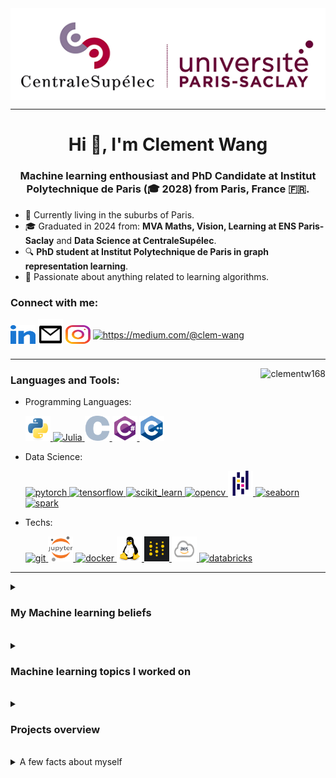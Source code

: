 <img align="center" src="assets/banners/CS-saclay.png" alt="banner"/>

---

<h1 align="center">Hi 👋, I'm Clement Wang</h1>
<h3 align="center">Machine learning enthousiast and PhD Candidate at Institut Polytechnique de Paris (🎓 2028) from Paris, France 🇫🇷.</h3>

- 🌴 Currently living in the suburbs of Paris.
- 🎓 Graduated in 2024 from: **MVA Maths, Vision, Learning at ENS Paris-Saclay** and **Data Science at CentraleSupélec**.
- 🔍 **PhD student at Institut Polytechnique de Paris in graph representation learning**.
- 🧐 Passionate about anything related to learning algorithms.

<h3 align="left">Connect with me:</h3>
<p align="left">
    <a href="https://linkedin.com/in/clem-wang" target="blank"><img align="center" src="assets/icon/linkedin.svg" alt="https://linkedin.com/in/clem-wang" height="30" width="40" /></a>
    <a href="mailto:clementwang.pro@gmail.com" target="blank"><img align="center" src="assets/icon/mail.png" alt="mailto:clementwang.pro@gmail.com" height="50" width="40" /></a>
    <a href="https://instagram.com/clement_wang_" target="blank"><img align="center" src="assets/icon/instagram.svg" alt="https://instagram.com/clement_wang_" height="30" width="40" /></a>
    <a href="https://medium.com/@clem-wang" target="blank"><img align="center" src="https://upload.wikimedia.org/wikipedia/commons/thumb/e/ec/Medium_logo_Monogram.svg/1200px-Medium_logo_Monogram.svg.png" alt="https://medium.com/@clem-wang" height="30" width="40" /></a>
</p>

---

<img align="right" src="https://github-readme-stats.vercel.app/api?username=clementw168&show_icons=true&theme=dark&locale=en&hide_border=true&include_all_commits=true&count_private=true" alt="clementw168" />

<h3 align="left">Languages and Tools:</h3>

- Programming Languages:
    <p align="left">
        <a href="https://www.python.org" target="_blank" rel="noreferrer"> <img src="assets/icon/python.svg" alt="python" width="40" height="40"/> </a>
        <a href="https://julialang.org/" target="_blank" rel="noreferrer"> <img src="https://upload.wikimedia.org/wikipedia/commons/thumb/1/1f/Julia_Programming_Language_Logo.svg/1200px-Julia_Programming_Language_Logo.svg.png" alt="Julia" width="40" height="40"/> </a>
        <a href="https://www.cprogramming.com/" target="_blank" rel="noreferrer"> <img src="https://raw.githubusercontent.com/devicons/devicon/master/icons/c/c-original.svg" alt="c" width="40" height="40"/> </a>
        <a href="https://www.w3schools.com/cs/" target="_blank" rel="noreferrer"> <img src="https://raw.githubusercontent.com/devicons/devicon/master/icons/csharp/csharp-original.svg" alt="csharp" width="40" height="40"/> </a>
        <a href="https://isocpp.org/" target="_blank" rel="noreferrer"> <img src="https://raw.githubusercontent.com/devicons/devicon/master/icons/cplusplus/cplusplus-original.svg" alt="cplusplus" width="40" height="40"/> </a>

    </p>

- Data Science:
    <p align="left">
        <a href="https://pytorch.org/" target="_blank" rel="noreferrer"> <img src="https://www.vectorlogo.zone/logos/pytorch/pytorch-icon.svg" alt="pytorch" width="40" height="40"/> </a>
        <a href="https://www.tensorflow.org" target="_blank" rel="noreferrer"> <img src="https://www.vectorlogo.zone/logos/tensorflow/tensorflow-icon.svg" alt="tensorflow" width="40" height="40"/> </a>
        <a href="https://scikit-learn.org/" target="_blank" rel="noreferrer"> <img src="https://upload.wikimedia.org/wikipedia/commons/0/05/Scikit_learn_logo_small.svg" alt="scikit_learn" width="40" height="40"/> </a>
        <a href="https://opencv.org/" target="_blank" rel="noreferrer"> <img src="https://www.vectorlogo.zone/logos/opencv/opencv-icon.svg" alt="opencv" width="40" height="40"/> </a>
        <a href="https://pandas.pydata.org/" target="_blank" rel="noreferrer"> <img src="https://raw.githubusercontent.com/devicons/devicon/2ae2a900d2f041da66e950e4d48052658d850630/icons/pandas/pandas-original.svg" alt="pandas" width="40" height="40"/> </a>
        <a href="https://seaborn.pydata.org/" target="_blank" rel="noreferrer"> <img src="https://seaborn.pydata.org/_images/logo-mark-lightbg.svg" alt="seaborn" width="40" height="40"/> </a>
        <a href="https://spark.apache.org/" target="_blank" rel="noreferrer"> <img src="https://spark.apache.org/images/spark-logo-trademark.png" alt="spark" width="40" height="40"/> </a>
    </p>

- Techs:
    <p align="left">
        <a href="https://git-scm.com/" target="_blank" rel="noreferrer"> <img src="https://www.vectorlogo.zone/logos/git-scm/git-scm-icon.svg" alt="git" width="40" height="40"/> </a>
        <a href="https://www.jupyter.org/" target="_blank" rel="noreferrer"> <img src="https://raw.githubusercontent.com/devicons/devicon/master/icons/jupyter/jupyter-original-wordmark.svg" alt="jupyter" width="40" height="40"/> </a>
        <a href="https://www.docker.com/" target="_blank" rel="noreferrer"> <img src="https://www.vectorlogo.zone/logos/docker/docker-icon.svg" alt="docker" width="40" height="40"/> </a>
        <a href="https://www.linux.org/" target="_blank" rel="noreferrer"> <img src="https://raw.githubusercontent.com/devicons/devicon/master/icons/linux/linux-original.svg" alt="linux" width="40" height="40"/> </a>
        <a href="https://wandb.ai/site" target="_blank" rel="noreferrer"> <img src=assets/icon/weights-and-biases.png alt="weights and biases" width="40" height="40"/> </a>
        <a href="https://aws.amazon.com/" target="_blank" rel="noreferrer"> <img src=assets/icon/aws.png alt="AWS" width="40" height="40"/> </a>
        <a href="https://www.databricks.com/" target="_blank" rel="noreferrer"> <img src="https://upload.wikimedia.org/wikipedia/commons/6/63/Databricks_Logo.png" alt="databricks" width="40" height="40"/> </a>


    </p>



---
<details>
<summary><h3> My Machine learning beliefs </h3></summary>
<br>

- Simpler is better
- If it does not work, there is a reason behind
- Theory unlocks imagination, experience brings intuition
- Theory is not enough, and experimenting takes time
- Solving a problem does not mean getting the best metric


</details>

<br>
<details>

<summary><h3> Machine learning topics I worked on </h3></summary> 
<br>

Classical Machine Learning:
- Regression, SVM
- XGBoost, Light GBM, CatBoost
- SHAP values, Anchor, LIME

Computer vision:
- Image classification and regression
- GAN
- Perceptual loss, neural style transfer, super-resolution
- Object detection: RCNNs, YOLOs
- Semantic segmentation
- Key points detection
- Few shot learning
- Self-supervised learning: SimCLR, BYOL, MoCO, SwAV, DINO

Text & Images
- CLIP, CLIP Seg, SAM
- Diffusion models: Stable diffusion, Dreambooth, ControlNet


NLP:
- Text classification
- LLMs fine-tuning, text generation

Speech:
- Voice activity detection
- Speech-to-text

Time series:
- DTW, dictionary learning
- Time series classification
- Breakpoint detection
- Adaptive Brownian bridge-based aggregation representation
- Self-supervised learning for time series

Game Theory and RL:
- Monte Carlo, Q-learning, TD(0), SARSA
- DQN, PPO
- PSRO

Graphs:
- Graph neural networks: GCN, GAT, GraphSAGE, GIN
- Graph representation learning

Other:
- Uncertainty estimation
- Spiking neural network
- Mixture density network


</details>

<br>


<details>

<summary><h3> Projects overview </h3></summary> 
<br>

<details>
<summary><h4> PhD Candidate at Institut Polytechnique de Paris and Mirakl - September 2025 to present </h4></summary>
<br>

![IP Paris banner](/assets/banners/ip-paris-banner.png)
![Mirakl banner](/assets/banners/mirakl-banner.jpeg)

I am currently a PhD candidate at Institut Polytechnique de Paris, supervised by [Thomas Bonald](https://perso.telecom-paristech.fr/bonald/Home_page.html).

I am working on graph representation learning, with a focus on self-supervised learning.


</details>

<details>
<summary><h4> Mirakl - Data scientist - December 2024 to August 2025 </h4></summary>
<br>

![Mirakl banner](/assets/banners/mirakl-banner.jpeg)

Mirakl is a French scale up that provides a SaaS platform for e-commerce companies to manage their operations. I worked as a data scientist on the Core team. After my Master thesis, I was wondering what my next step would be. I had been interested in the tech sector for a while.

<details>
<summary><h4> Delivery date estimation - December 2024 to August 2025 </h4></summary>
<br>

Beta version trailer|
:-----:|
[![Watch the video](https://vimeo.com/1090794835)](https://vimeo.com/1090794835) |

I built a delivery date estimation model for Mirakl. I built the model, validated the performances with the product team, deployed the model in production, and created a dashboard to monitor the model's performance.

The beta program started in July 2025 with three clients, providing delivery date estimations for 50k orders per week. The general release is planned for late September 2025.

Time series forecasting, Spark, Databricks, Airflow, MLFlow

</details>

<details>
<summary><h4> Product and sellers recommendations - July 2025 to August 2025 </h4></summary>
<br>

I built a product and sellers recommendations model for Mirakl. I was working on the proof of concept with other team members before the start of my PhD.

Recommender systems, Spark, Databricks

</details>

</details>

<details>
<summary><h4> Beacon Biosignals - Training a foundation model for EEG time series - May 2024 to Oct 2024 </h4></summary>
<br>

![Beacon Biosignals banner](/assets/banners/beacon-banner.png)

This was my Master thesis internship before graduating. I worked at Beacon Biosignals, an American startup. Beacon Biosignals develops cutting-edge neurotechnology and AI solutions for advanced healthcare applications.


I worked on training a foundation model for sleep EEG time series using self-supervised learning, adapting methods from computer vision such as contrastive learning and DINO to EEG data. This approach achieved 80.02% accuracy on sleep staging with 95% fewer labels, representing only a 2.6% performance drop compared to using fully annotated data.


</details>

<details>
<summary><h4> Google DeepMind x CentraleSupélec - Improving a Nash Equilibrium finding algorithm convergence - Oct 2023 to Apr 2024 </h4></summary>
<br>

![DeepMind banner](/assets/banners/DeepMind.png)

During my last year at CentraleSupélec, I had the chance to work with Google DeepMind on a research project from October 2023 to April 2024.

The goal of the project was to improve the convergence speed of FoReL based algorithms with population based ideas. We designed an algorithm and showed a huge gain of convergence speed on two-player zero-sum Normal form games. 

![Algorithm](https://raw.githubusercontent.com/tboulet/Algorithms-for-Normal-Form-Games/main/assets/mp_b_palforel.png)

Full report [here](https://raw.githubusercontent.com/tboulet/Algorithms-for-Normal-Form-Games/main/Project%20report.pdf).

Github repository [here](https://github.com/tboulet/Algorithms-for-Normal-Form-Games)



</details>

<details>
<summary><h4> Student projects - Last year at CentraleSupélec and MVA Master at ENS Paris-Saclay - Sept 2023 - Apr 2024 </h4></summary>
<br>

![CentraleSupélec banner](/assets/banners/CS-saclay.png)
![MVA banner](/assets/banners/MVA-banner.jpg)

After coming back from Germany, I started my last year at CentraleSupélec and the prestigious MVA Master at ENS Paris-Saclay. I was more focused on AI and I had a lot of theoretical courses. I had the chance to work on a lot of projects with a lot of different people. It was probably one of the most intense years of my life.

<details>
<summary><h5> Spiking Neural Networks </h5></summary>
<br>

Short one-week project on Spiking Neural Networks. We aimed to explain the behavior of a spiking neural network and we benchmarked the performance of SNNs on image classification and time series classification.

![Spiking NN basics](https://raw.githubusercontent.com/clementw168/Spiking-Neural-Networks-Benchmark/main/assets/LIF_model.png)

The code and the reports are available [here](https://github.com/clementw168/Spiking-Neural-Networks-Benchmark).

</details>

<details>
<summary><h5> Satellite images competition and publication </h5></summary>
<br>

The goal of this competition was to predict the leaf area index for each pixel of a satellite images captured by Sentinel 1 and 2. The competition took place in April 2023.

![Satellite data](https://raw.githubusercontent.com/clementw168/LeafNothingBehind/main/assets/data.png)

The repository of the code is [here](https://github.com/clementw168/LeafNothingBehind). 


Our paper got accepted at the [2023 Big Data from Space (BiDS) conference](https://www.bigdatafromspace2023.org/) that took place from 6 to 9 November 2023 in Vienna, Austria. The paper is available [here](https://raw.githubusercontent.com/clementw168/LeafNothingBehind/main/assets/paper.pdf).



</details>

<details>
<summary><h5> Implementation of ABBA symbolic representation of time series </h5></summary>
<br>

Part of the [Machine Learning for Time Series course](http://www.laurentoudre.fr/ast.html) of Laurent Oudre. Implementation of two papers on time series representation.

![LSTM on raw dataset](https://raw.githubusercontent.com/clementw168/abba-lstm/main/assets/raw-lstm-sunspots.png)
![LSTM on ABBA](https://raw.githubusercontent.com/clementw168/abba-lstm/main/assets/abba-lstm-sunspots.png)

Full report [here](https://raw.githubusercontent.com/clementw168/abba-lstm/main/report.pdf).

Github repository [here](https://github.com/clementw168/abba-lstm)

References:

Elsworth, S., & Güttel, S. (2020). ABBA: Adaptive Brownian bridge-based symbolic aggregation of time series. Data Mining and Knowledge Discovery, 34(4), 1175-1200. [Link](https://arxiv.org/abs/2003.12469).
Elsworth, S., & Güttel, S. (2020). Time series forecasting using LSTM networks: A symbolic approach. arXiv preprint arXiv:2003.05672. [Link](https://arxiv.org/abs/2003.05672).

</details>

<details>
<summary><h5> Text-based molecule retrieval </h5></summary>
<br>

Part of the [Advanced learning for text and graph data course](https://www.master-mva.com/cours/cat-advanced-learning-for-text-and-graph-data-altegrad/) of Michalis Vazirgiannis. The goal was to retrieve molecules from a text query.

![Architecture](https://raw.githubusercontent.com/clementw168/Altegrad-Kaggle/main/graph_text_contrastive.png)

Full report [here](https://raw.githubusercontent.com/clementw168/Altegrad-Kaggle/main/report.pdf).

Github repository [here](https://github.com/clementw168/Altegrad-Kaggle)

</details>

<details>
<summary><h5> Mixture density networks </h5></summary>
<br>

Part of the [Probabilistic Graphical Models and Deep Generative Models course](https://lmbp.uca.fr/~latouche/mva/IntroductiontoProbabilisticGraphicalModelsMVA.html) of Pierre Latouche and Pierre-Alexandre Mattei. The goal was to implement mixture density networks and evaluate their efficiency on several datasets.

![Poster](https://raw.githubusercontent.com/clementw168/mixture-density-net/main/assets/poster.jpg)

Full report [here](https://raw.githubusercontent.com/clementw168/mixture-density-net/main/assets/report.pdf).

Github repository [here](https://github.com/clementw168/mixture-density-net)

Poster [here](https://raw.githubusercontent.com/clementw168/mixture-density-net/main/assets/poster.pdf)

</details>

<details>
<summary><h5> Lymphocytosis classification </h5></summary>
<br>

Part of the [Deep learning for medical imaging course](https://www.aramislab.fr/teaching/DLMI-2020-2021/) of Olivier Colliot and 
Maria Vakalopoulou.


This project focuses on developing an automated system to distinguish between reactive and tumoral lymphocytosis using blood smear images and patient attributes. The dataset includes samples from 204 patients, with 142 for training and 42 for testing, collected from the Lyon Sud University Hospital. The goal is to assist clinicians in identifying cases requiring flow cytometry, reducing costs and improving diagnostic accuracy.

Github repository [here](https://github.com/clementw168/Lymphocytosis-classification)



</details>

<details>
<summary><h5> Flappy bird RL </h5></summary>
<br>

Part of the Reinforcement learning course of [Stergios Christodoulidis](https://stergioc.github.io/). The goal was to implement simple reinforcement learning algorithms to play Flappy Bird.

![Flappy bird](https://raw.githubusercontent.com/clementw168/Flappy-Bird-RL/main/TFB_agent.gif)

Full report [here](https://raw.githubusercontent.com/clementw168/Flappy-Bird-RL/main/report.pdf).

Github repository [here](https://github.com/clement168/Flappy-Bird-RL)

</details>

<details>
<summary><h5> Prey Predator simulation </h5></summary>
<br>

Part of the Reinforcement learning course of [Stergios Christodoulidis](https://stergioc.github.io/). This project simulates a prey-predator environment. Reinforcement learning is used to learn the behavior of each agent. To encourage cooperation, we used the MADDPG algorithm.

![Prey Predator](https://raw.githubusercontent.com/antoine311200/prey-predator-rl/main/assets/demo.gif)

Full report [here](https://raw.githubusercontent.com/antoine311200/prey-predator-rl/main/report.pdf).

Github repository [here](https://github.com/antoine311200/prey-predator-rl)

Poster [here](https://raw.githubusercontent.com/antoine311200/prey-predator-rl/main/assets/poster.pdf)


</details>

<details>
<summary><h5> NLP: emotion classification </h5></summary>
<br>

Part of the [Natural Language Processing course](https://sites.google.com/view/dsba-nlp-course/home?authuser=0) of Naver Labs Europe. The project consists in classifying between three labels (neutral / positive / negative) how a sentence is perceived given an aspect of it (wether it is about the food quality, the general ambiance and so on) highlighted by a specific word in the sentence.

![Emotion classification](https://raw.githubusercontent.com/antoine311200/nlp-aspect-term-polarity/main/images/sample.png)

We fine-tuned DistilBert for that specific task.

![Architecture](https://raw.githubusercontent.com/antoine311200/nlp-aspect-term-polarity/main/images/model.png)

More details in the [repository](https://github.com/antoine311200/nlp-aspect-term-polarity)

</details>


<details>
<summary><h5> Graph Neural Network benchmark on Twitch dataset </h5></summary>
<br>

Part of the [Machine Learning on Network Science course](https://fragkiskos.me/teaching/MLNS-S22/) of Fragkiskos Malliaros. The goal was to benchmark different architectures on the Twitch dataset on several classification and regression tasks.

![Learning curves](https://raw.githubusercontent.com/clementw168/mlns_twitch_project/main/assets/learning_curves.png)

Full report [here](https://raw.githubusercontent.com/clementw168/mlns_twitch_project/main/assets/report.pdf).

Github repository [here](https://github.com/clementw168/mlns_twitch_project)

</details>

<details>
<summary><h5> Averaging Weights Leads to Wider Optima and Better Generalization </h5></summary>
<br>

Part of the [Bayesien Machine Learning course](https://github.com/rbardenet/bml-course) of Rémi Bardenet. The goal was to implement the paper "Averaging Weights Leads to Wider Optima and Better Generalization" by Pavel Izmailov, Dmitrii Podoprikhin, Timur Garipov, Dmitry Vetrov, Andrew Gordon Wilson.


Loss landscape comparison for MobileNet V2 on CIFAR100|
:-----:|
![Visualization](https://raw.githubusercontent.com/ThomasLEMERCIER/BayesianML-SWA/main/runs/cifar100_mobilenet.png)|


Full report [here](https://raw.githubusercontent.com/ThomasLEMERCIER/BayesianML-SWA/main/BayesianML_Report.pdf).

Github repository [here](https://github.com/ThomasLEMERCIER/BayesianML-SWA)

</details>

<details>
<summary><h5> Implicit acceleration by overparameterization </h5></summary>
<br>

Part of the [Theoretical Principles of Deep Learning course](https://hedi-hadiji.github.io/tdl-page/intro.html) of Hedi Hadiji. The goal was to reimplement the paper [Arora, S., Cohen, N., & Hazan, E. (2018, July). On the optimization of deep networks: Implicit acceleration by overparameterization. In International Conference on Machine Learning (pp. 244-253). PMLR.
](https://arxiv.org/abs/1802.06509)

![Learning curves](https://raw.githubusercontent.com/clementw168/Implicit-acceleration-by-overparametrization/main/assets/learning_curves.png)

Full report [here](https://raw.githubusercontent.com/clementw168/Implicit-acceleration-by-overparametrization/main/assets/report.pdf).

Presentation slides [here](https://raw.githubusercontent.com/clementw168/Implicit-acceleration-by-overparametrization/main/assets/slides.pdf).

Github repository [here](https://github.com/clementw168/Implicit-acceleration-by-overparametrization)


</details>

</details>

<details>
<summary><h4> Etandex - Analyzing business opportunities - Aug 2023 </h4></summary> 
<br>

<img align="center" src="assets/banners/etandex.png" alt="banner"/>

Right before coming back from Germany, I accepted a short mission of 1 months as a Freelance Data analyst at Etandex. 

The project consisted of predicting the potential of a commercial opportunity. The client wanted deep insights on how to explain the predictions of the algorithms. 

SHAP value summary plot|
:-----:|
![Visualization](assets/images/shap.png)|

XGBoost, SHAP value, LIME, Anchor

</details>

<details>
<summary><h4> Photogen AI - Founding a startup on Diffusion models and putting it into production - Dec 2022 to Jul 2023 </h4></summary> 
<br>

![Photogen banner](assets/banners/photogen.jpg)

App trailer|
:-----:|
[![Watch the video](http://img.youtube.com/vi/JS4UvhSgFzs/0.jpg)](https://youtu.be/JS4UvhSgFzs?si=a9LCaDQD6BRvJYIZ) |



I got inspired by my internship in a Start-up in the United States. At the same time, I got really interested in Generative AI. A friend of mine invited me to create Photogen AI. The idea was to sell AI-generated images of the customers. 

<details>
<summary><h5> Dreambooth adaptation to realistic images </h5></summary> 
<br>

DreamBooth: Fine Tuning Text-to-Image Diffusion Models for Subject-Driven Generation (CVPR 2023) was published and a lot of AI avatar apps popped out of nowhere. However, no one could generate qualitative realistic images. We focused on that, and after a few tricks with Dreambooth, we got decent to really good results. 

In front of the Eiffel Tower| In front of the Kremlin | In Rome | Professional picture
:-----:|:-----:|:-----: | :-----:
![In front of the Eiffel Tower](assets/images/in%20front%20of%20the%20eiffel%20tower.jpg)| ![In front of the Kremlin](assets/images/in%20front%20of%20the%20Kremlin.jpg)| ![In Rome](assets/images/in%20Rome.jpg)| ![Professional Picture](assets/images/professional%20picture.jpg)| 


Automatic 1111, Hugging face, diffusers
Dreambooth, Stable diffusion

</details>

<details>
<summary><h5> Implementation of AWS infrastructure and costs optimization </h5></summary> 
<br>

AWS Dashboard|
:-----:|
![AWS Dashboard](assets/images/aws.png)|

Turning all tests on Google Colab to production on AWS. Creating dashboards and alerts to monitor errors.

Two production pipelines on AWS:
- Inference with dynamic autoscaling group with warmup. Automatic scaling based on the monitoring of the number of SQS messages. 
- Dreambooth fine-tuning with AWS Batch.

AWS, Docker, Fast API


</details>

<details>
<summary><h5> Paris Gen AI Hackathon </h5></summary> 
<br>
One weekend competition on any technical subject related to Generative AI. 

I worked on how to decrease the number of required images for Dreambooth. It became a huge literature review and testing of the latest repositories on Pose Transfer, Instruct pix2pix, pictures light adaptation, Background matting, etc.

Visualization. Prompt: Wearing a red suit at Cannes|
:-----:|
![Visualization](assets/images/replacement.png)|

</details>

<details>
<summary><h5> Multi people image generation </h5></summary> 
<br>

A few weeks of work on group photo generation with personalized Dreambooth weights.

Here are some visualizations for the following prompts:

Positive: fantasy themed portrait of {token} with a unicorn horn party hat, vibrant rich colors, pink and blue mist, rainbow, magical atmosphere, drawing by ilya kuvshinov:1.0, Miho Hirano, Makoto Shinkai, Albert Lynch, 2D

Negative: pictures from afar, bad glance, signature, black and white pictures

Positive: digital oil painting of {token} (with a comically large head:1.2), big forehead, (fisheye:1.1), unrealistic proportions, portrait, caricature, closeup, rich vibrant colors, ambient lighting, 4k, HQ, concept art, illustration, ilya kuvshinov, lois van baarle, rossdraws, detailed, trending on artstation

Negative: bad glance, signature, pictures from afar, black and white pictures



| ![Image1](assets/images/group_dream_1.png)| ![Image2](assets/images/group_dream_2.png)| ![Image3](assets/images/group_dream_3.png)|
|-|-|-|
| ![Image4](assets/images/group_caricature_1.png)| ![Image5](assets/images/group_caricature_2.png)| ![Image6](assets/images/group_caricature_3.png)|

CLIP Seg, Background Matting, ControlNet, Dreambooth

</details>


</details>



<details>
<summary><h4> Stryker - 3D surgery tools tracking from a single RGB camera - Feb 2023 to Jul 2023 </h4></summary> 
<br>

<img align="center" src="assets/banners/stryker.jpg" alt="banner"/>

Before coming back to the university, I decided to do another internship abroad. I got an opportunity at Stryker in Freiburg, Germany. 

I had the chance to work in the R&D department of a big company and also to try the medical field. I liked the environment of a big company and the people I met there. I also enjoyed working in Medtech as I felt that my work had a real meaning in saving lives. 

3D Computer vision, Key points detection, triangulation, subpixel coordinate regression

</details>



<details>
<summary><h4> Polygon Technologies - Diagnostic assistance with AI - Aug 2022 to Jan 2023 </h4></summary> 
<br>

![Polygon banner](assets/banners/polygon-banner.png)

Six months internship at Polygon. [Polygon](https://hellopolygon.com/) is a new kind of psychology practice that provides remote diagnostics for dyslexia, ADHD, and other learning differences. The company is based in Santa Monica, California, United States. 


<details>

<summary><h5> Diagnostic assistance with AI </h5></summary> 
<br>


I worked on a project to assist diagnosis of learning differences. The global idea is that we record testing sessions of patients with a camera. 

From these videos, we extract all the useful information as time series. And then, we use these time series to understand what happened at what moment because of what. This approach gets rid of high-dimensional video data. At the same time, it makes the global pipeline much more interpretable which is so important in the medical field where mistakes can cost a lot.


Here is a list of key features I worked on:
- Unifying all the data on AWS Storage
- Data cleaning and standardization
- Voice activity detection with Gaussian mixture models
- 3D face landmarks detection with Face alignment nets
- Benchmarking speech-to-text solutions (Whisper, AWS Transcribe, ...)
- Setting up AWS Batch pipelines to optimize feature extraction costs
- Time series visualization with Plotly and Streamlit
- Time series classification and breakpoint detection

AWS, Docker, Pytorch, Steamlit, Plotly

Face landmarks detection, Voice activity detection, Speech-to-text, Time series classification, and breakpoint detection


</details>


</details>


<details>
<summary><h4> Machine learning consultant at Paris Digital Lab / Digital Tech Year - Various Computer vision projects for companies - Feb 2022 to Jul 2022 </h4></summary> 
<br>

![PDL banner](/assets/banners/paris_digital_lab.jpg)

After one and half years of studying general engineering, I wanted to discover the professional world so I started my one-and-half-year gap year.

My first internship was with the Paris Digital Lab, a tech consulting company as a Machine learning consultant. I did 3 projects of 7 weeks with different companies, each of them with a Minimal viable product at the end following Scrum methodology. 

Consulting was not my thing. Even though projects can be very different and challenging, most of the time, they were theoretically too simple and I had no right to choose what to work on.  

<details>
<summary><h5> Confidential company, YoloV3 on radio wave detection </h5></summary> 
<br>

This project was about detecting and classifying radio signals in the IQ format. The IQ format is a time series of complex numbers, representing two orthogonal components of a radio signal.

A visualization of the Fast Fourier Transform of the signal was enough to convince us that Object detection was a good way to solve that problem. 

YOLOv3 achieved 0.95 mAP @ IOU 0.5 on the task.

Pytorch, YOLO, RCNN, Object detection, Unet, Semantic segmentation, signal processing


</details>

<details>
<summary><h5> L'Oréal Research&Innovation, Retrieving lipstick from selfies </h5></summary> 
<br>

This project is about lipstick retrieval from a selfie. The approach is to first, find the lips with Face landmarks detection, then crop on these lips and predict the optical properties of the lipstick. From these properties, find the best fit in a database of lipsticks. 

I used Dlib out-of-the-box for the face landmarks detection. The regression task was made with a regression CNN. And then the matching was a weighted L2 score on optical properties.

The available data was generated with a GAN. For the colors, I had to move into the LAB space to have a perceptual distance. The client also wanted an estimation of the uncertainty for each prediction so I implemented [Deep evidential regression](https://arxiv.org/abs/1910.02600).

Tensorflow, Deep regression, Uncertainty estimation, Dlib


</details>

<details>
<summary><h5> Oorion, Personalized object detection with CLIP </h5></summary> 
<br>

This one is an exploration of everything that can be done to personalize detected objects and add classes to YOLOv5 with the minimum amount of manual annotation. 

I did a huge literature review of Few-shot image classification, few-shot object detection, class agnostic detection, open-world object detection, CLIP, Referring expression comprehension.

The research in zero-shot learning got so hot at that time. I designed a solution with a class-agnostic detector and CLIP on top of it. It achieved 0.20 mAP on COCO. However, a few days before the end of my internship, [One for all](https://arxiv.org/abs/2202.03052) was released, and could do the same better and faster. 

Pytorch, Hugging face
Few-shot image classification, few-shot object detection, class agnostic detection, open-world object detection, CLIP, Referring expression comprehension


</details>

</details>


<details>
<summary><h4> Automatants, AI student organization - President and various Machine learning projects for fun - Oct 2020 to Jan 2022 </h4></summary> 
<br>

![Automatants banner](assets/banners/automatants-banner.jfif)

[Automatants](https://automatants.cs-campus.fr/) is the AI student organization of CentraleSupélec. It promotes Machine learning at CentraleSupélec, gathering skills and sharing knowledge through courses, events, competitions, and projects.
While I was in my 3rd year, I joined this association out of curiosity and I was the President of it in my 4th year.

<details>
<summary><h5> President of the association </h5></summary>
<br>
From January 2021 to January 2022, I was the President of this student organization. It was probably the most fulfilling experience of my life. 20 people, tens of events, competitions, and so much fun.

Here are some images: 


![Group photo](assets/images/automatants.png )
![Deep learning course](assets/images/formation.png)
![Presentation event](assets/images/jdb.jpg)
![Event](assets/images/bouge_la_science.png)


</details>

<details>
<summary><h5> GAN: Cat generator  </h5></summary> 
<br>

Generated cats|
:-----:|
![Generated cats](assets/images/gan.png)|

This was my very first Deep learning personal project. The goal was to generate cat images. I got a dataset from the internet and I took my very first step in Deep learning.

I started with a simple DCGAN, then a GAN with residual connexions changed the loss to a Wasserstein loss, and at the end I trained Progressive GAN. I read the papers for Style GAN but did not implement it.

To make it public, I served it on the website of my association with Tensorflow JS. Try it [here](https://automatants.cs-campus.fr/projects/cat-generator).


Tensorflow, Keras, Tensorflow JS
GAN, Resnet, Progressive GAN, Wasserstein loss, Style GAN

</details>

<details>
<summary><h5> Perceptual loss: Neural Style Transfer  </h5></summary> 
<br>

Neural Stryle Transfer Visualization|
:-----:|
![Visualization of NST](assets/images/nst.png)|

After GANs, I got hooked on perceptual losses. The idea of designing a "perceptual loss" instead of using a pixel-wise loss was so interesting that I had to implement it. 

After implementing the vanilla version of neural style transfer, I wanted to have a quicker method to get stylish images so I implemented fast neural style transfer. It consists in using a generator network to directly transform an image to minimize perceptual loss. I managed to transfer style in real time from my camera. 

Tensorflow, Keras, OpenCV
Perceptual loss, Neural style transfer, Fast NST, VGG loss

</details>

<details>
<summary><h5> Imbalanced classification </h5></summary> 
<br>

Visualization of the dataset|
:-----:|
![Quickdraw Dataset](assets/images/quickdraw.jpg)|

Winning a competition on imbalanced image classification. This competition was the occasion to apply everything I learned in one year.

My best model was an ensemble of MobileNetv2 nets trained with semi-supervised learning and a lot of regularization (label smoothing, dropout, weight decay).

[Here](https://github.com/clementw168/Imbalanced-Quickdraw) is the repository of my code for more details.

TensorFlow, Keras
Imbalanced dataset, Resnet, MobileNetv2, ShuffleNetv2, Few-shot image classification, Semi-supervised learning, Regularization

</details> 

<details>
<summary><h5> Genetic algorithm for mazes </h5></summary> 
<br>

Visualization of the game|
:-----:|
![Image of the game](assets/images/genetic-maze.png)|

This project solves a maze game only knowing the distance to the exit. When the game begins, the player has to provide a list of moves (right, left, top, right). Then the environment returns the distance to the exit after following the list of moves. 

I used a genetic algorithm to solve this game only for the sake of having fun with a genetic algorithm.

The corresponding repository is [here](https://github.com/clementw168/Genetic-Maze)


OOP, Genetic algorihtm, Pygame


</details>

</details> 


<details>
<summary><h4> ViaRézo, tech student association - Oct 2022 to Feb 2023 </h4></summary> 
<br>

![ViaRézo banner](/assets/banners/viarezo.jpg)

[ViaRézo](https://viarezo.fr/) is the tech student association of CentraleSupélec. It provides internet access and many web services (mailing lists, VMs, social media, etc.) to more than 2000 students.

I joined this association at the same time as Automatants but I gradually left because of the lack of theoretical challenge. 

<details>
<summary><h5> Website CI/CD - Gitlab </h5></summary> 
<br>

Creating CI/CD scripts on existing WebApps. Quality checkers, unit tests, automatic deployment.

Workflow, CI/CD, Gitlab, GitHub

</details>

<details>
<summary><h5> Personal website </h5></summary> 
<br>

Create a simple website with a Node JS Backend, and "handmade" Frontend with HTML and CSS. Encapsulating it with Docker and deploying it on a VM. 

VM, Docker, Node JS, HTML, CSS

</details>

</details> 

<details>

<summary><h4> Student projects - 3rd and 4th years at CentraleSupélec - Sept 2020 to Jan 2022 </h4></summary> 
<br>

![CentraleSupélec banner](/assets/banners/CS-saclay.png)

As a student, I was still not sure what I wanted to do in my life. After a Bachelor's in maths, physics, and algorithmics I got into one of the best universities in France. That's when I started to try out different things...

<details>
<summary><h5> Game Jam: 3D Horror Game </h5></summary>
<br>

Game trailer|
:-----:|
[![Watch the video](https://drive.google.com/thumbnail?id=1N7Q-E08OffNUhwCf3AvRQVnei_BoTcfR)](https://drive.google.com/file/d/1N7Q-E08OffNUhwCf3AvRQVnei_BoTcfR/view?usp=drive_link) |

My very first group coding project with a team of 5 people. We designed and developed a 3D Horror Game on Unity in C# within 1 week.

I mainly worked on the interactions with the environment, the fighting gameplay, and mobs' behavior.

You can download the game [here](https://drive.google.com/file/d/1QAxTDq3LyYiQcaBdpUdU7sxK0e0sgb4l/view?usp=drive_link).

Unity, Blender, C#

</details>

<details>
<summary><h5> French Robotic Cup </h5></summary> 
<br>

Our robot           | Photo of the playground
:-------------------------:|:-------------------------:
![Photo of our robot](assets/images/croc_1.jpg)  |  ![Photo of the playground](assets/images/croc_2.jpg)

Building an autonomous robot that moves in a defined environment and moves objects within a team of 11 people in about one year.

We had a fixed camera outside of the game board. I worked on the localization of the robot, the detection of the objects and obstacles from the camera, and the transmission of this information. 

OpenCV, Python, Bluetooth

</details>

<details>
<summary><h5> Medical data analysis with unsupervised methods </h5></summary> 
<br>

![Logo of Pasteur institut](assets/images/pasteur.jpg) 

One-week project in collaboration with the Pasteur institute. Study of links between genes from reactions to different stimuli on R. 

R Studio, Unsupervised learning, PCA, Joint graphical lasso

</details>

<details>
<summary><h5> Tabular data competition: Classification of buildings from geodata and metadata </h5></summary> 
<br>

Visualization of geo data|
:-----:|
![Visualization of geo data](assets/images/tabular_compet.jpg)|

Ranked 2nd over 72 in a course competition on tabular data competition.

Full report [here](assets/appendix/ml_course_kaggle_report.pdf).

Tabular data, XGBoost, Feature engineering, Light GBM, CatBoost, Random forest

</details>

</details>

</details>


<br>

<details>

<summary> A few facts about myself </summary> 
<br>

- I was born Asian, grew up in a French environment and lived in the US and in Germany for 6 months.
- I am a sports addict: volleyball, bouldering, spikeball, running, biking...
- There is no fun if I don't aim for the best. Being competitive brings so much and it is ok not to be the best. 
- I love both spending my time reading philosophy in a silent park and partying with friends.
- One day, I was playing basketball to cool down after an exam. I slipped on a clementine and broke my ankle. Then I walked with crutches for 2 months. 

</details>

